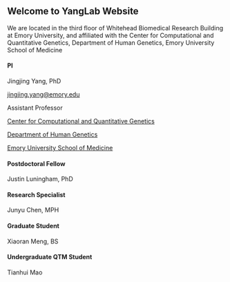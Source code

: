 ## Welcome to YangLab Website

We are located in the third floor of Whitehead Biomedical Research Building at Emory University, and affiliated with the Center for Computational and Quantitative Genetics, Department of Human Genetics, Emory University School of Medicine 

#### PI 
Jingjing Yang, PhD

jingjing.yang@emory.edu

Assistant Professor

[Center for Computational and Quantitative Genetics](http://ccqg.emory.edu/about/index.html)

[Department of Human Genetics](http://genetics.emory.edu/)

[Emory University School of Medicine](https://med.emory.edu/index.html)


#### Postdoctoral Fellow
Justin Luningham, PhD

#### Research Specialist
Junyu Chen, MPH

#### Graduate Student
Xiaoran Meng, BS


#### Undergraduate QTM Student
Tianhui Mao



